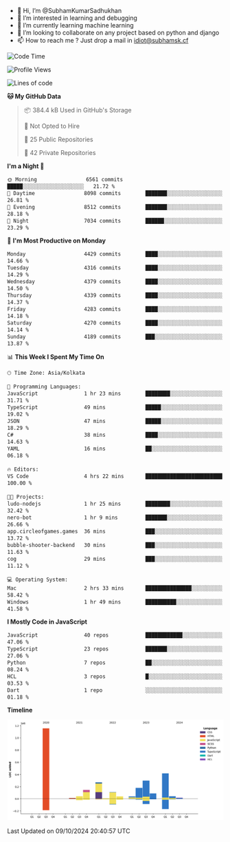 - 👋 Hi, I’m @SubhamKumarSadhukhan
- 👀 I’m interested in learning and debugging
- 🌱 I’m currently learning machine learning
- 💞️ I’m looking to collaborate on any project based on python and django
- 📫 How to reach me ?
      Just drop a mail in idiot@subhamsk.cf

<!---
SubhamKumarSadhukhan/SubhamKumarSadhukhan is a ✨ special ✨ repository because its `README.md` (this file) appears on your GitHub profile.
You can click the Preview link to take a look at your changes.
--->


<!--START_SECTION:waka-->
![Code Time](http://img.shields.io/badge/Code%20Time-2%2C554%20hrs%2053%20mins-blue)

![Profile Views](http://img.shields.io/badge/Profile%20Views-2-blue)

![Lines of code](https://img.shields.io/badge/From%20Hello%20World%20I%27ve%20Written-2.8%20million%20lines%20of%20code-blue)

**🐱 My GitHub Data** 

> 📦 384.4 kB Used in GitHub's Storage 
 > 
> 🚫 Not Opted to Hire
 > 
> 📜 25 Public Repositories 
 > 
> 🔑 42 Private Repositories 
 > 
**I'm a Night 🦉** 

```text
🌞 Morning                6561 commits        █████░░░░░░░░░░░░░░░░░░░░   21.72 % 
🌆 Daytime                8098 commits        ███████░░░░░░░░░░░░░░░░░░   26.81 % 
🌃 Evening                8512 commits        ███████░░░░░░░░░░░░░░░░░░   28.18 % 
🌙 Night                  7034 commits        ██████░░░░░░░░░░░░░░░░░░░   23.29 % 
```
📅 **I'm Most Productive on Monday** 

```text
Monday                   4429 commits        ████░░░░░░░░░░░░░░░░░░░░░   14.66 % 
Tuesday                  4316 commits        ████░░░░░░░░░░░░░░░░░░░░░   14.29 % 
Wednesday                4379 commits        ████░░░░░░░░░░░░░░░░░░░░░   14.50 % 
Thursday                 4339 commits        ████░░░░░░░░░░░░░░░░░░░░░   14.37 % 
Friday                   4283 commits        ████░░░░░░░░░░░░░░░░░░░░░   14.18 % 
Saturday                 4270 commits        ████░░░░░░░░░░░░░░░░░░░░░   14.14 % 
Sunday                   4189 commits        ███░░░░░░░░░░░░░░░░░░░░░░   13.87 % 
```


📊 **This Week I Spent My Time On** 

```text
🕑︎ Time Zone: Asia/Kolkata

💬 Programming Languages: 
JavaScript               1 hr 23 mins        ████████░░░░░░░░░░░░░░░░░   31.71 % 
TypeScript               49 mins             █████░░░░░░░░░░░░░░░░░░░░   19.02 % 
JSON                     47 mins             █████░░░░░░░░░░░░░░░░░░░░   18.29 % 
C#                       38 mins             ████░░░░░░░░░░░░░░░░░░░░░   14.63 % 
YAML                     16 mins             ██░░░░░░░░░░░░░░░░░░░░░░░   06.18 % 

🔥 Editors: 
VS Code                  4 hrs 22 mins       █████████████████████████   100.00 % 

🐱‍💻 Projects: 
ludo-nodejs              1 hr 25 mins        ████████░░░░░░░░░░░░░░░░░   32.42 % 
nero-bot                 1 hr 9 mins         ███████░░░░░░░░░░░░░░░░░░   26.66 % 
app.circleofgames.games  36 mins             ███░░░░░░░░░░░░░░░░░░░░░░   13.72 % 
bubble-shooter-backend   30 mins             ███░░░░░░░░░░░░░░░░░░░░░░   11.63 % 
cog                      29 mins             ███░░░░░░░░░░░░░░░░░░░░░░   11.12 % 

💻 Operating System: 
Mac                      2 hrs 33 mins       ███████████████░░░░░░░░░░   58.42 % 
Windows                  1 hr 49 mins        ██████████░░░░░░░░░░░░░░░   41.58 % 
```

**I Mostly Code in JavaScript** 

```text
JavaScript               40 repos            ████████████░░░░░░░░░░░░░   47.06 % 
TypeScript               23 repos            ███████░░░░░░░░░░░░░░░░░░   27.06 % 
Python                   7 repos             ██░░░░░░░░░░░░░░░░░░░░░░░   08.24 % 
HCL                      3 repos             █░░░░░░░░░░░░░░░░░░░░░░░░   03.53 % 
Dart                     1 repo              ░░░░░░░░░░░░░░░░░░░░░░░░░   01.18 % 
```



**Timeline**

![Lines of Code chart](https://raw.githubusercontent.com/SubhamKumarSadhukhan/SubhamKumarSadhukhan/main/assets/bar_graph.png)


 Last Updated on 09/10/2024 20:40:57 UTC
<!--END_SECTION:waka-->
